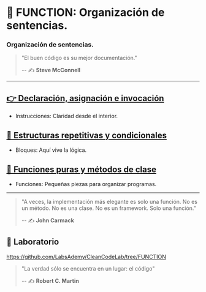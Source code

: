 # 🔀 FUNCTION: Organización de sentencias.

### Organización de sentencias.

> "El buen código es su mejor documentación."
>
> -- ✍️ **Steve McConnell**

---

## [👉 Declaración, asignación e invocación](https://github.com/BitAdemy/CleanCode/tree/FUNCTION/1-declaracion_asignacion_e_invocacion.md)

- Instrucciones: Claridad desde el interior.

## [📜 Estructuras repetitivas y condicionales](https://github.com/BitAdemy/CleanCode/tree/FUNCTION/2-estructuras_repetitivas_y_condicionales.md)

- Bloques: Aquí vive la lógica.

## [🧩 Funciones puras y métodos de clase](https://github.com/BitAdemy/CleanCode/tree/FUNCTION/3-funciones_puras_y_metodos_de_clase.md)

- Funciones: Pequeñas piezas para organizar programas.

---

> "A veces, la implementación más elegante es solo una función. No es un método. No es una clase. No es un framework. Solo una función."
>
> -- ✍️ **John Carmack**


## 📝 Laboratorio

https://github.com/LabsAdemy/CleanCodeLab/tree/FUNCTION

> "La verdad sólo se encuentra en un lugar: el código"
>
> -- ✍️ **Robert C. Martin**